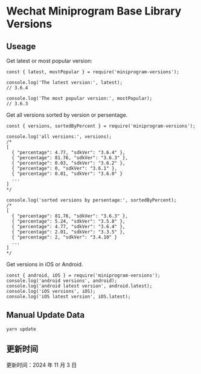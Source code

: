 
# Wechat Miniprogram Base Library Versions

## Useage

Get latest or most popular version:

```;
const { latest, mostPopular } = require('miniprogram-versions');

console.log('The latest version:', latest);
// 3.6.4

console.log('The most popular version:', mostPopular);
// 3.6.3

```

Get all versions sorted by version or persentage.

```
const { versions, sortedByPercent } = require('miniprogram-versions');

console.log('all versions:', versions);
/*
[
  { "percentage": 4.77, "sdkVer": "3.6.4" },
  { "percentage": 81.76, "sdkVer": "3.6.3" },
  { "percentage": 0.03, "sdkVer": "3.6.2" },
  { "percentage": 0, "sdkVer": "3.6.1" },
  { "percentage": 0.01, "sdkVer": "3.6.0" }
  ...
]
*/

console.log('sorted versions by persentage:', sortedByPercent);
/*
[
  { "percentage": 81.76, "sdkVer": "3.6.3" },
  { "percentage": 5.24, "sdkVer": "3.5.8" },
  { "percentage": 4.77, "sdkVer": "3.6.4" },
  { "percentage": 2.01, "sdkVer": "3.3.5" },
  { "percentage": 2, "sdkVer": "3.4.10" }
  ...
]
*/
```

Get versions in iOS or Android.

```
const { android, iOS } = require('miniprogram-versions');
console.log('android versions', android);
console.log('android latest version', android.latest);
console.log('iOS versions', iOS);
console.log('iOS latest version', iOS.latest);
```

## Manual Update Data

```
yarn update
```

## 更新时间

更新时间：2024 年 11 月 3 日
